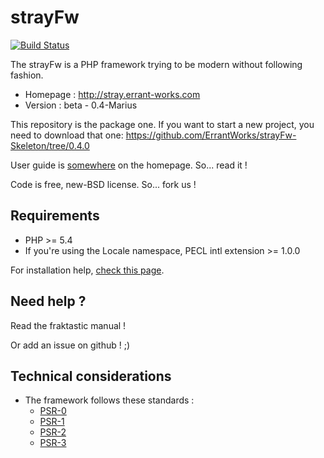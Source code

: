 # strayFw

[![Build Status](https://travis-ci.org/ErrantWorks/strayFw.png?branch=master)](https://travis-ci.org/ErrantWorks/strayFw)

The strayFw is a PHP framework trying to be modern without following fashion.

* Homepage : http://stray.errant-works.com
* Version : beta - 0.4-Marius

This repository is the package one. If you want to start a new project, you need to download that one: https://github.com/ErrantWorks/strayFw-Skeleton/tree/0.4.0

User guide is [somewhere](http://stray.errant-works.com/guide 'user guide') on the homepage. So... read it !

Code is free, new-BSD license. So... fork us !

## Requirements

* PHP >= 5.4
* If you're using the Locale namespace, PECL intl extension >= 1.0.0

For installation help, [check this page](http://stray.errant-works.com/guide/installation 'user guide - installation').

## Need help ?

Read the fraktastic manual !

Or add an issue on github ! ;)

## Technical considerations

* The framework follows these standards :
    * [PSR-0](https://github.com/php-fig/fig-standards/blob/master/accepted/PSR-0.md 'PSR-0')
    * [PSR-1](https://github.com/php-fig/fig-standards/blob/master/accepted/PSR-1-basic-coding-standard.md 'PSR-1')
    * [PSR-2](https://github.com/php-fig/fig-standards/blob/master/accepted/PSR-2-coding-style-guide.md 'PSR-2')
    * [PSR-3](https://github.com/php-fig/fig-standards/blob/master/accepted/PSR-3-logger-interface.md 'PSR-3')
